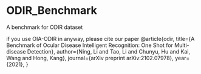 # ODIR_Benchmark
A benchmark for ODIR dataset

if you use OIA-ODIR in anyway, please cite our paper 
@article{odir,
  title={A Benchmark of Ocular Disease Intelligent Recognition: One Shot for Multi-disease Detection},
  author={Ning, Li and Tao, Li and Chunyu, Hu and Kai, Wang and Hong, Kang},
  journal={arXiv preprint arXiv:2102.07978},
  year={2021},
}
